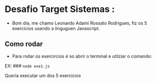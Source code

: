 # Desafio Target Sistemas :
- Bom dia, me chamo Leonardo Adami Rossato Rodrigues, fiz os 5 exercicios usando a linguguen Javascript.

## Como rodar 
- Para rodar os exercircios é so abrir o terminal e utilziar o comando:

EX: ### `node exe1.js`

Queria executar um dos 5 exercicios